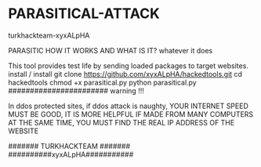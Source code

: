 # PARASITICAL-ATTACK
turkhackteam-xyxALpHA

PARASITIC
HOW IT WORKS AND WHAT IS IT?
whatever it does

This tool provides test life by sending loaded packages to target websites.
install / install
git clone https://github.com/xyxALpHA/hackedtools.git
cd hackedtools
chmod +x parasitical.py
python parasitical.py
#######################
warning !!!

In ddos ​​protected sites, if ddos ​​attack is naughty, YOUR INTERNET SPEED MUST BE GOOD, IT IS MORE HELPFUL IF MADE FROM MANY COMPUTERS AT THE SAME TIME, YOU MUST FIND THE REAL IP ADDRESS OF THE WEBSITE

####### TURKHACKTEAM #######
##########xyxALpHA###########
